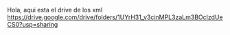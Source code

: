 Hola, aqui esta el drive de los xml https://drive.google.com/drive/folders/1UYrH31_v3cinMPL3zaLm3BOclzdUeCS0?usp=sharing
